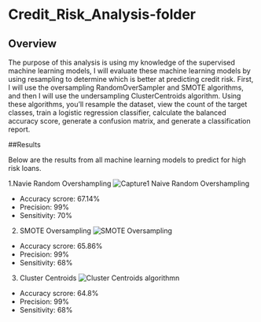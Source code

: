 # Credit_Risk_Analysis-folder

## Overview
The purpose of this analysis is using my knowledge of the supervised machine learning models, I will evaluate these machine learning models by using resampling to determine which is better at predicting credit risk. First, I will use the oversampling RandomOverSampler and SMOTE algorithms, and then I will use the undersampling ClusterCentroids algorithm. Using these algorithms, you’ll resample the dataset, view the count of the target classes, train a logistic regression classifier, calculate the balanced accuracy score, generate a confusion matrix, and generate a classification report.

##Results

Below are the results from all machine learning models to predict for high risk loans. 


1.Navie Random Overshampling
![Capture1 Naive Random Overshampling](https://user-images.githubusercontent.com/92561493/155933713-5dcd5a5e-f12b-486c-b9f7-0a702289e9f5.PNG)
- Accuracy scrore: 67.14%
- Precision: 99%
- Sensitivity: 70%




2. SMOTE Oversampling
![SMOTE Oversampling](https://user-images.githubusercontent.com/92561493/155934192-0f40004d-163a-4ed3-9d83-8c7817e11680.PNG)
- Accuracy scrore: 65.86%
- Precision: 99%
- Sensitivity: 68%



3. Cluster Centroids
![Cluster Centroids algorithmn](https://user-images.githubusercontent.com/92561493/155936371-050f3a39-9a5d-400a-8a0a-00abdc7836f5.PNG)
- Accuracy scrore: 64.8%
- Precision: 99%
- Sensitivity: 68%
